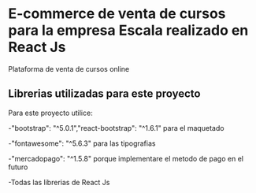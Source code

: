 # E-commerce de venta de cursos para la empresa Escala realizado en React Js

Plataforma de venta de cursos online

## Librerias utilizadas para este proyecto

Para este proyecto utilice:

-"bootstrap": "^5.0.1","react-bootstrap": "^1.6.1" para el maquetado

-"fontawesome": "^5.6.3" para las tipografias

-"mercadopago": "^1.5.8" porque implementare el metodo de pago en el futuro

-Todas las librerias de React Js

